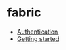 # fabric

- [Authentication](http://docs.fabfile.org/en/2.5/concepts/authentication.html)
- [Getting started](http://docs.fabfile.org/en/2.5/getting-started.html)
